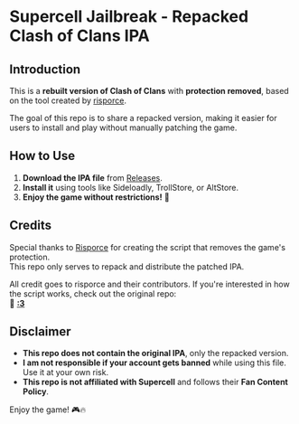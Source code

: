 # Supercell Jailbreak - Repacked Clash of Clans IPA

## Introduction
This is a **rebuilt version of Clash of Clans** with **protection removed**, based on the tool created by [risporce](https://github.com/risporce/Supercell-jailbreak).  

The goal of this repo is to share a repacked version, making it easier for users to install and play without manually patching the game.  

## How to Use
1. **Download the IPA file** from [Releases](https://github.com/YOUR-USERNAME/Supercell-jailbreak/releases).
2. **Install it** using tools like Sideloadly, TrollStore, or AltStore.
3. **Enjoy the game without restrictions!** 🚀  

## Credits
Special thanks to [Risporce](https://github.com/risporce) for creating the script that removes the game's protection.  
This repo only serves to repack and distribute the patched IPA.  

All credit goes to risporce and their contributors. If you're interested in how the script works, check out the original repo:  
🔗 **[:3](https://github.com/risporce/Supercell-jailbreak)**  

## Disclaimer
- **This repo does not contain the original IPA**, only the repacked version.  
- **I am not responsible if your account gets banned** while using this file. Use it at your own risk.  
- **This repo is not affiliated with Supercell** and follows their **Fan Content Policy**.  

Enjoy the game! 🎮🔥  
